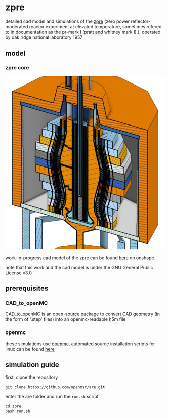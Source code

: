 # zpre
detailed cad model and simulations of the [zpre](https://www.osti.gov/servlets/purl/4673343) (zero power reflector-moderated reactor experiment at elevated temperature, sometimes refered to in documentation as the pr-mark I (pratt and whitney mark I).), operated by oak ridge national laboratory 1957

## model

### zpre core 
![](figures/core.png)

work-in-progress cad model of the zpre can be found [here](https://cad.onshape.com/documents/c51fcabf7b4a45b5a8d610d5/w/a34269ffec50905ef4b5f5db/e/4c356de19c02efb455bb582a?renderMode=0&uiState=62d54b7b4c1a0504f9194fa8) on onshape.

note that this work and the cad model is under the GNU General Public License v3.0

## prerequisites 
### CAD_to_openMC
[CAD_to_openMC](https://github.com/openmsr/CAD_to_openMC) is an open-source package to convert CAD geometry (in the form of '.step' files) into an openmc-readable h5m file

### openmc
these simulations use [openmc](https://docs.openmc.org/en/stable/). automated source installation scripts for linux can be found [here](https://github.com/openmsr/openmc_install_scripts)

## simulation guide

first, clone the repository

```
git clone https://github.com/openmsr/are.git
```

enter the are folder and run the `run.sh` script

```
cd zpre
bash run.sh
```
